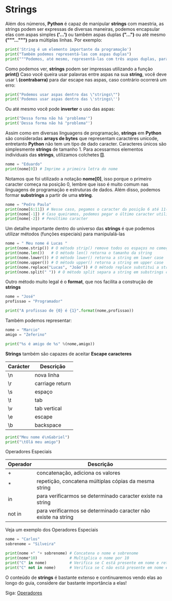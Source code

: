 # Strings

Além dos números, **Python** é capaz de manipular **strings** com maestria, as strings podem ser expressas de diversas maneiras, podemos encapsular elas com aspas simples **('...')** ou também aspas duplas **("...")** ou até mesmo **("""...""")** para múltiplas linhas. Por exemplo:

```python
print('String é um elemento importante da programação')
print("Também podemos representá-las com aspas duplas")
print("""Podemos, até mesmo, representá-las com três aspas duplas, para textos grandes""")
```

Como podemos ver, **strings** podem ser impressas utilizando a função **print()**
Caso você queira usar palavras entre aspas na sua **string**, você deve usar \ **(contrabarra)** para dar escape nas aspas, caso contrário ocorrerá um erro:

```python
print("Podemos usar aspas dentro das \"strings\"")
print('Podemos usar aspas dentro das \'strings\'')
```

Ou até mesmo você pode **inverter** o uso das aspas:

```python
print("Dessa forma não há 'problema'")
print('Dessa forma não há "problema"')
```

Assim como em diversas linguagens de programação, **strings** em **Python** são consideradas **arrays de bytes** que representam caractéres unicode, entretanto **Python** não tem um tipo de dado caracter. Caracteres únicos são simplesmente **strings** de tamanho 1. Para acessarmos elementos individuais das **strings**, utilizamos colchetes **[]**.

```python
nome = "Eduardo"
print(nome[0]) # Imprime a primeira letra do nome
```

Notamos que foi utilizado a notação **nome[0]**, isso porque o primeiro caracter começa na posição 0, lembre que isso é muito comum nas linguagens de programação e estruturas de dados.
Além disso, podemos formar **substrings** a partir de uma **string**.

```python
nome = "Pedro Paulo"
print(nome[6:11]) # Nesse caso, pegamos o caracter da posição 6 até 11(não incluindo)
print(nome[-1]) # Caso queiramos, podemos pegar o último caracter utilizando números negativos
print[nome[-2]) # Penúltimo caracter
```

Um detalhe importante dentro do universo das **strings** é que podemos utilizar métodos (funções especiais) para manipulalá-las

```python
nome = " Meu nome é Lucas "
print(nome.strip()) # O método strip() remove todos os espaços no começo e no fim da string
print(nome.len())   # O método len() retorna o tamanho da string
print(nome.lower()) # O método lower() retorna a string em lower case
print(nome.upper()) # O método upper() retorna a string em upper case
print(nome.replace("Lucas", "João")) # O método replace substitui a string com outra string
print(nome.split(" ")) # O método split separa a string em substrings caso haja um separador, nesse caso utilizamos o espaço (" ") e ele nos retorna uma lista de strings
```

Outro método muito legal é o **format**, que nos facilita a construção de **strings**

```python
nome = "José"
profissao = "Programador"

print("A profissao de {0} é {1}".format(nome,profissao))
```

Também podemos representar:

```python
nome = "Marcio"
amigo = "Zeferino"

print("%s é amigo de %s" %(nome,amigo))
```

**Strings** também são capazes de aceitar **Escape caracteres**

| Carácter | Descrição       |
|---------|-----------------|
| \n      | nova linha      |
| \r      | carriage return |
| \s      | espaço          |
| \t      | tab             |
| \v      | tab vertical    |
| \e      | escape          |
| \b      | backspace       |

```python
print("Meu nome é\nGabriel")
print("\tOlá meu amigo")
```

Operadores Especiais

| Operador | Descrição                                                      |
|----------|----------------------------------------------------------------|
| +        | concatenação, adiciona os valores                              |
| *        | repetição, concatena múltiplas cópias da mesma string          |
| in       | para verificarmos se determinado caracter existe na string     |
| not in   | para verificarmos se determinado caracter não existe na string |

Veja um exemplo dos Operadores Especiais

```python
nome = "Carlos"
sobrenome = "Silveira"

print(nome +" "+ sobrenome) # Concatena o nome e sobrenome
print(nome*10)              # Multiplica o nome por 10  
print("C" in nome)          # Verifica se C está presente em nome e retorna True
print("C" not in nome)      # Verifica se C não está presente em nome e retorna False
```

O conteúdo de **strings** é bastante extenso e continuaremos vendo elas ao longo do guia, considere dar bastante importância a elas!

Siga: [Operadores](https://github.com/the-akira/Python-Iluminado/blob/master/Capitulos/07.Operadores.md)




































